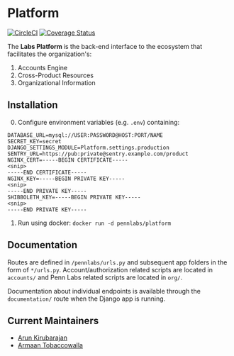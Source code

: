 # Platform

[![CircleCI](https://circleci.com/gh/pennlabs/platform.svg?style=shield)](https://circleci.com/gh/pennlabs/platform)
[![Coverage Status](https://coveralls.io/repos/github/pennlabs/platform/badge.svg?branch=master)](https://coveralls.io/github/pennlabs/platform?branch=master)

The <strong> Labs Platform </strong> is the back-end interface to the ecosystem that facilitates the organization's:

1. Accounts Engine
2. Cross-Product Resources
3. Organizational Information

## Installation
0. Configure environment variables (e.g. `.env`) containing:

```
DATABASE_URL=mysql://USER:PASSWORD@HOST:PORT/NAME
SECRET_KEY=secret
DJANGO_SETTINGS_MODULE=Platform.settings.production
SENTRY_URL=https://pub:private@sentry.example.com/product
NGINX_CERT=-----BEGIN CERTIFICATE-----
<snip>
-----END CERTIFICATE-----
NGINX_KEY=-----BEGIN PRIVATE KEY-----
<snip>
-----END PRIVATE KEY-----
SHIBBOLETH_KEY=-----BEGIN PRIVATE KEY-----
<snip>
-----END PRIVATE KEY-----
```
1. Run using docker: `docker run -d pennlabs/platform`

## Documentation
Routes are defined in `/pennlabs/urls.py` and subsequent app folders in the form of `*/urls.py`. Account/authorization related scripts are located in `accounts/` and Penn Labs related scripts are located in `org/`.

Documentation about individual endpoints is available through the `documentation/` route when the Django app is running.

## Current Maintainers
- [Arun Kirubarajan](https://github.com/kirubarajan)
- [Armaan Tobaccowalla](https://github.com/ArmaanT)
